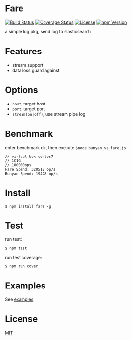 # Fare

[![Build Status](https://travis-ci.org/hardog/fare.svg?branch=master)](https://travis-ci.org/hardog/fare)
[![Coverage Status](https://img.shields.io/codecov/c/github/hardog/fare.svg)](https://codecov.io/github/hardog/fare?branch=master)
[![License](https://img.shields.io/npm/l/fare.svg)](https://www.npmjs.com/package/fare)
[![npm Version](https://img.shields.io/npm/v/fare.svg)](https://www.npmjs.com/package/fare)

a simple log pkg, send log to elasticsearch

# Features

- stream support
- data loss guard against

# Options

- `host`, target host
- `port`, target port
- `stream(on|off)`, use stream pipe log


# Benchmark

enter benchmark dir, then execute `$node bunyan_vs_fare.js`

```
// virtual box centos7 
// 1C1G
// 100000ops
Fare Spend: 320512 op/s
Bunyan Spend: 19428 op/s
```


# Install

`$ npm install fare -g`


# Test

run test:
```
$ npm test
```

run test coverage:
```
$ npm run cover
```

# Examples

See [examples](./example)

# License

[MIT](https://github.com/hardog/fare/blob/master/LICENSE)
